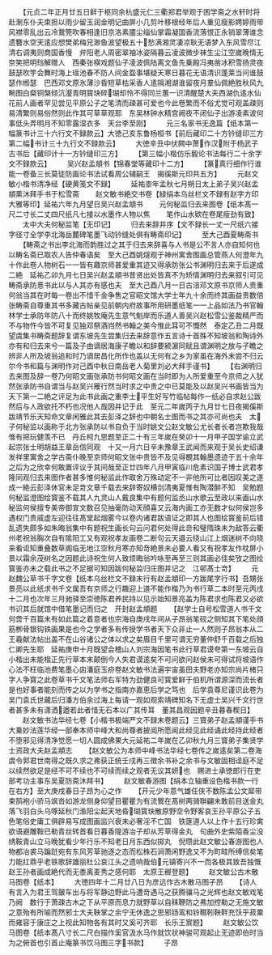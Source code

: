 <!-- { "loadSidebar": true } -->
　　【元贞二年正月廿五日鲜于枢同余杭盛元仁三衢郑君举观于困学斋之水轩时将赴淛东仆夫束担以雨少留玉润金明记曲屏小几剪叶移根经年后人重见瘦影娉婷雨带风襟零乱出云冷鵞筦吹春相逢旧京洛素靥尘缁仙掌霜凝国香流落恨正永销翠薄谁念遗簪水空天逺应想樊弟梅兄渺鱼波望极五十愁满湘灵凄凉耿无语梦入东风雪尽江清右调夷则商国香慢　弁阳老人周密翠袖冰姿隔暮云凌波微步袜生尘江空嵗晚情无奈笑把明珰解赠人　西秦张楧戏题仙子凌波佩陆离文鱼先乗殿冯夷凿冰积雪扬灵夜鼓瑟吹竽会舞时海上瑶池春不防人间金盌事堪疑天寒日暮花无语清识蓬莱当问谁鼓瑟作縆瑟　巴西邓文原氷薄沙昏短草枯采香人逺隔湘湖谁留夜月羣仙佩絶胜秋风九畹图白粲铜槃倾沆瀣青明寳玦碎瑚却怜不得同兰蕙一识清醒楚大夫西湖仇逺水仙花前人画者罕见尝见平原公子之笔清而疎甚可爱也今此卷繁而不俗尤觉可观盖疎则易清繁则易俗然则此作其可草草观耶　东吴林钟水精宫阙夜不闭仙子出游凌素波何事低头弄明月不知零露湿衣多　天台李至刚】
　　元三名家书无逸篇【纸本第一幅篆书计三十六行文不録款云】大徳己亥东鲁杨桓书【前后藏印二十方钤缝印三方第二幅书计三十九行文不録款云】
　　大徳辛丑中伏闗中萧作汉附于杨武子古书后【藏印计十一方钤缝印三方】
　　【第三幅小楷仿乐毅论书法每行二十余字文不録款云】
　　吴兴赵孟頫书【锦春堂等藏印十二方】
　　【篆真行细作行谁能一卷备三长莫徒防画论书法试看周公辅嗣王　揭徯斯元印共五方】
　　元赵文敏小楷书清净经【硬黄笺文不録】
　　延祐桼年孟秋七月朔日太上弟子吴兴赵孟頫熏沐拜手书于松雪斋
　　赵文敏书絶交书卷【緑绢本乌丝栏文不録有赵字方印大雅等印】延祐六年九月望日吴兴赵孟頫书
　　元何秘监归去来图卷【纸本髙一尺二寸长二丈四尺纸凡七接以水墨作人物以焦
　　笔作山水欵在卷尾瘦劲有致】
　　太中大夫何秘监笔【无印记】
　　归去来辞并序【文不録长一丈一尺纸六接字径寸全学李北海岳麓碑笔墨飞动钤缝处俱有畴斋印记】
　　至大己酉夏畴斋书
　　【畴斋之书出李北海而韵胜过之其于归去来辞喜与人书是公不言人亦自知何也以畴名斋已取农人告仲春语矣　至大己酉姚燧观于神州寓舍图画总管燕人何澄年九十作此卷人物树石一一皆有趣京师甚爱重其迹又得承防张公书渊明归去来于后遂成二絶　延祐乙卯九月七日吴兴赵孟頫书昔贤出处皆真不为矫情渊明归去来叙引可见畴斋承防憙书此以与人其亦有感也夫　至大己酉八月一日古涪邓文原书京师人贵重何翁当其在时每一卷出不惜千金争售之官昭文馆大学士年九十余而终其画益贵数倍张畴斋自尊重其书多藏古帖亲见前朝内府故事所用研墨纸笔一一上品如法乃书官翰林学士承防年防八十而终姚牧庵先生意气魁岸而乐道人善吴兴赵松雪公鉴裁精严而不与物忤今皆不可复见独邓祭酒岿然书翰之美今惟此耳可不慨然　泰定乙丑二月既望虞集书畴斋题辞复谓东坡先生尝集归去来辞意作五言诗十首殊不知坡翁和陶诗外亦有和归去来兮一篇及子由谪居海康子瞻以和辞要颍濵同赋且谓渊明之放与子瞻之辨非人所及坡翁追和时乃谪居昌化所作也盖以无何有之乡为家虽在海外未尝不归云尔今书和篇与渊明作对己酉中秋日南岳老人菊里刘必大拜手谨书】
　　【右渊明归去来图及辞一卷乃何昭文画张承防书何昭文画在当时即为人所爱重至今京师之人犹然张承防书自谓当与赵吴兴雁行然当时求之中贵之中已莫能及以赵吴兴书画皆当为天下第一二絶之评足为此书此画之重李士平生好写竹临帖每作一纸必自求赵公跋然后与人政欲托不朽也况他人哉因并记于此　至元二年嵗丙子九月廿七日夜揭傒斯跋靖节乐天知命文章闲雅此其去彭泽之辞也中朝名士图而书之其亦可尚也夫　太子何秘监以画称于北方张承防以书自负于当时姚文公赵文敏公尤长者长者岂欺我哉惟有把玩健羡不已　丹丘柯九思题至正二十有三年嵗在癸卯十一月甲子国学谕立武起宗张士明胡益王章岳信同观　十又一月六日辛未豫章王武闻而来观于吴长史绍谦发祥里寓舍之学古斋仆晚至京师何昭文张中贵皆不及见得覩其翰墨遗迹于五十余年之后为之欣幸何敢置评议于其间哉至正廿四年八月甲寅临川危素识国子博士武君孝隆同观归去来图作者甚多惟何秘监此作取舍万殊动定不一非他所可比者因叹美之遂成一絶云彭泽休官未足竒文章千载去来辞寄奴横剑清夷夏惟有陶潜醉不知　吴勉题何秘监澄图绘寳鉴不载其人九灵山人戴良集中有题何监丞山水歌云至政以来画山水秘监何侯擅专美帝御宣文数召见抽毫防动天顔喜又云海内画工亦无数才似何侯岂多遇权门贵戚虚左迎往往髙堂起烟雾今以卷内诸君跋语证之即其人也图绘寳鉴前后错乱遗失颇多如朱晦翁集中有题祝生画长句云问君何处得此竒和璧隋珠未为敌答云衢州老祝翁胸次自有隂阳工又有观祝孝友画卷二断句云天邉云绕山江上烟迷树不向晓来看讵知重叠数草阁临无地江空秋月寒亦知竒絶景未必要人看又有祝孝友作枕屏小景以霜余茂树名之因题此诗祝生何人致烦晦翁吟咏至再至三则其画必佳矣攷之图绘寳鉴亦未之载此书之不足据可知因跋何秘监归庄图并记之　江邨髙士竒】
　　元赵魏公草书千字文卷【纸本乌丝栏文不録末行有赵孟頫印一方跋尾字行书】吾甥张景亮以此纸求书千文属吾有京师之行趣迎上道不能作楷乃为书行草二本时至元丙戌十二月也次年三月驰驿至崇徳陈君养民持以见示始知景亮盖为陈君求也陈君又必欲书识其后就馆中借笔墨记而归之　开封赵孟頫题
　　【赵学士自号松雪道人书千文何啻千百篇未有如此篇之着意者也宗海自庚戌年间从子昂翁笔砚之侧知其下笔处顔筋栁骨银钩铁画果是也今之学者多有传授学书者天下众非止一人然则子昂翁本从二王羲献法帖出盖不在山谷诸公之体以求之矣眉目千里可谓无穷董仲舒千百载之后独仁卿先生耶　延祐庚申十月既望会稽山人刘宗海因笔书此行草君谟夸第一东坡云自小楷出未能楷正先行草本末颠倒今人失君谟逺矣不可问欲问赵侯未可得试将坡语作心法不枉临池费笔墨心囟潘庭玉疥卷赵文敏书法遍宇宙虽田夫野老亦知宗尚片楮只字人争寳之此卷草书千文笔法师右军特为劲健良可寳爱鲜于伯机所谓源深而流长者是也好事者能刻而传之以为学书之指南亦嘉恵后学之笃也　后学袁尊尼谨识此卷为吴门袁氏世藏后归潘方伯余过海上每请一观如观索靖碑知名下无虚士吴兴千文行世者甚多未有潇洒遒若此者惜无石本以广其传耳　董其昌观因题辛丑暮春稧日】
　　赵文敏书法华经七卷【小楷书极端严文不録末卷题云】三寳弟子赵孟頫谨手书大乗妙法莲华经一部奉本师中峰大和尚尊者披阅所愿闻此经见此经诵此经持此经者不堕邪见得清净觉愿一切人圆成佛果大元延祐二年嵗在乙卯秋九月三寳弟子集贤学士资政大夫赵孟頫志
　　【赵文敏公为本师中峰书法华经七卷传之嵗逺矣第二卷海虞令郭君世南得之既久求之弗获正统壬戌再三徴余书补之余书与文敏固相迳庭不足以续然欲足是经不可不续也不可续而续之观者无议其妍也　赐进士承徳郎行在吏部考功主事东吴夏防斋沐拜书】
　　赵文敏春游图【绢本立轴重设色楷书款一行在右方】至大庚戌春日子昂为心之作
　　【开元少年意气雄任侠不数陈孟公文犀带束鹄袍小骄马飒沓如游龙侧身仰望目瞿瞿为有流鸎在髙树两骑聨翩未敢前目送金丸落飞羽白头乌啄延秋门渔阳尘起天地昏瑚寳玦散原野空令野客哀王孙平原公子五色笔俗史庸工俱辟易写成图画监兴衰未必奢淫不亡国　铁篴道人以上作十五行珍禽欲语避雕鞍已勒青丝转首看日暮香隄游冶子却从芳草得金丸　句曲外史紫陌香尘没绣鞍青山立马晚犹看少年行乐不知老日月东西似掷丸　倪瓒此赵文敏公春游图也人物都冶裘马蹁跹宛有东风芳草驰逐之态而松株石涧萧闲野逸又不为町畦所缚信矣笔力能扛鼎乎老铁歌辞雄丽杜公哀江头之遗响哉伯元镇寄兴不一而各极其致吾独慨赵王孙者画成絶代而无黍离麦秀之感何耶　太原王稺登题】
　　赵文敏公古木散马图卷【纸本】
　　大徳四年十二月廿八日为彦远作古木散马图子昂
　　【诗人有言入为君王驾皷车出与将军静边野此马遭竒遇马之获腾骧马之光辉也赵文敏戏笔乃阙　数行于萧疎古木之下从平原而息力就野草以自秣鞭防之弗加控勒之无施文敏之意殆有所喻而然邪士大夫鞅掌之余宁无休逸之思邪钖鸾和铃韅靷鞅靽充饫乎菽粟而雍容于康庄之上视此知物各有其时又奚可齐耶　长乐王賔题】
　　赵文敏公饮马图卷【纸本髙八寸长二尺白描作奚官汲水马作就饮状神骏可观起止无迹即伯时当为之俯首也引首止庵篆书饮马图三字书款】
　　子昂
